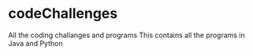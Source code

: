 # codeChallenges
All the coding challanges and programs
This contains all the programs in Java and Python
